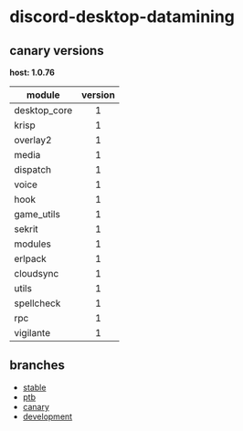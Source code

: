 # discord-desktop-datamining

## canary versions

**host: 1.0.76**

| module | version |
| ------ | :-----: |
| desktop_core | 1 |
| krisp | 1 |
| overlay2 | 1 |
| media | 1 |
| dispatch | 1 |
| voice | 1 |
| hook | 1 |
| game_utils | 1 |
| sekrit | 1 |
| modules | 1 |
| erlpack | 1 |
| cloudsync | 1 |
| utils | 1 |
| spellcheck | 1 |
| rpc | 1 |
| vigilante | 1 |

## branches

- [stable](https://github.com/OpenAsar/discord-desktop-datamining/tree/stable)
- [ptb](https://github.com/OpenAsar/discord-desktop-datamining/tree/ptb)
- [canary](https://github.com/OpenAsar/discord-desktop-datamining/tree/canary)
- [development](https://github.com/OpenAsar/discord-desktop-datamining/tree/development)